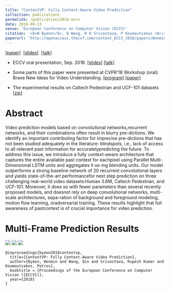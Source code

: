 ```yaml
---
title: "ContextVP: Fully Context-Aware Video Prediction"
collection: publications
permalink: /publication/2018-eccv
date: 2018-09-13
venue: 'European Conference on Computer Vision (ECCV)'
citation: '<b>W Byeon</b>, Q Wang, R K Srivastava, P Koumoutsakos <b>|</b> <i>ECCV 2018</i> '
paperurl: 'http://openaccess.thecvf.com/content_ECCV_2018/papers/Wonmin_Byeon_ContextVP_Fully_Context-Aware_ECCV_2018_paper.pdf'
---
```

[[paper]](http://openaccess.thecvf.com/content_ECCV_2018/papers/Wonmin_Byeon_ContextVP_Fully_Context-Aware_ECCV_2018_paper.pdf) &nbsp;[[slides]](http://wonmin-byeon.github.io/files/byeon-contextvp-eccv18-oral.pdf) &nbsp;[[talk]](https://www.youtube.com/watch?time_continue=431&v=9ncoStGl4VA)

* ECCV oral presentation, Sep. 2018. [[slides]](http://wonmin-byeon.github.io/files/byeon-contextvp-eccv18-oral.pdf) [[talk]](https://www.youtube.com/watch?time_continue=431&v=9ncoStGl4VA)

* Some parts of this paper were presented at CVPR'18 Workshop (oral): Brave New Ideas for Video Understanding. [[program]](https://bivu2018.github.io/#program) [[paper]](http://openaccess.thecvf.com/content_cvpr_2018_workshops/papers/w19/Byeon_ContextVP_Fully_Context-Aware_CVPR_2018_paper.pdf)

* The experimental results on Caltech Pedestrian and UCF-101 datasets [[zip]](https://www.dropbox.com/sh/1tjmaom76fumbou/AABkF7_AVRU7Be6d2OwtnfM7a?dl=0)

Abstract
==
Video prediction models based on convolutional networks,recurrent networks, and their  combinations often result in blurry  pre-dictions. We identify an important contributing factor for imprecise pre-dictions that has not been studied adequately in the literature: blindspots, i.e., lack of access to all relevant past information for accuratelypredicting the future. To address this issue, we introduce a fully context-aware architecture that captures the entire available past context for eachpixel using Parallel Multi-Dimensional LSTM units and aggregates it us-ing blending units. Our model outperforms a strong baseline network of 20 recurrent convolutional layers and yields state-of-the-art performancefor next step prediction on three challenging real-world video datasets:Human 3.6M, Caltech Pedestrian, and UCF-101. Moreover, it does so with fewer parameters than several recently proposed models, and doesnot rely on deep convolutional networks, multi-scale architectures, sepa-ration of background and foreground modeling, motion flow learning, oradversarial training. These results highlight that full awareness of pastcontext is of crucial importance for video prediction. 

Multi-Frame Prediction Results
==
![](http://wonmin-byeon.github.io/files/eccv-2.gif)
![](http://wonmin-byeon.github.io/files/eccv-3.gif)
![](http://wonmin-byeon.github.io/files/eccv-1.gif)

```
@inproceedings{byeon2018contextvp,
  title={ContextVP: Fully Context-Aware Video Prediction},
  author={Byeon, Wonmin and Wang, Qin and Srivastava, Rupesh Kumar and Koumoutsakos, Petros},
  booktitle = {Proceedings of the European Conference on Computer Vision ({ECCV})},
  year={2018}
}
```